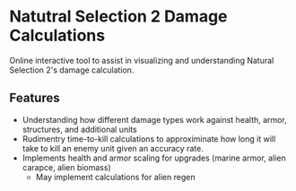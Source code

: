 Natutral Selection 2 Damage Calculations
===

Online interactive tool to assist in visualizing and understanding Natural Selection 2's damage calculation.

Features
---
* Understanding how different damage types work against health, armor, structures, and additional units
* Rudimentry time-to-kill calculations to approximinate how long it will take to kill an enemy unit given an accuracy rate.
* Implements health and armor scaling for upgrades (marine armor, alien carapce, alien biomass)
	* May implement calculations for alien regen
